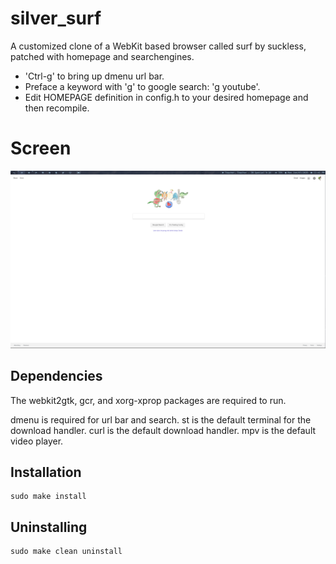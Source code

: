 # silver_surf
A customized clone of a WebKit based browser called surf by suckless, patched with homepage and searchengines.

-	'Ctrl-g' to bring up dmenu url bar.
-	Preface a keyword with 'g' to google search: 'g youtube'.
-	Edit HOMEPAGE definition in config.h to your desired homepage and then recompile.

# Screen

![Screenshot](https://github.com/ZmanSilver/silver-surf/blob/master/screen.png)

## Dependencies

The webkit2gtk, gcr, and xorg-xprop packages are required to run.

dmenu is required for url bar and search.
st is the default terminal for the download handler.
curl is the default download handler.
mpv is the default video player.

## Installation

	sudo make install

## Uninstalling

	sudo make clean uninstall
